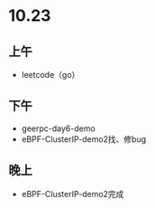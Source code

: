 # 10.23

## 上午

- leetcode（go）

## 下午

- geerpc-day6-demo
- eBPF-ClusterIP-demo2找、修bug

## 晚上

- eBPF-ClusterIP-demo2完成